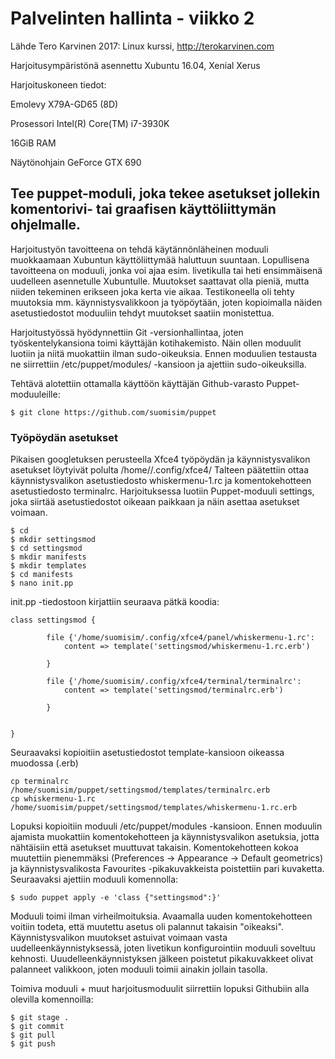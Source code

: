 # Palvelinten hallinta - viikko 2

Lähde  Tero Karvinen 2017: Linux kurssi, http://terokarvinen.com

Harjoitusympäristönä asennettu Xubuntu 16.04, Xenial Xerus

Harjoituskoneen tiedot:

Emolevy X79A-GD65 (8D)

Prosessori Intel(R) Core(TM) i7-3930K

16GiB RAM

Näytönohjain GeForce GTX 690

## Tee puppet-moduli, joka tekee asetukset jollekin komentorivi- tai graafisen käyttöliittymän ohjelmalle.

Harjoitustyön tavoitteena on tehdä käytännönläheinen moduuli muokkaamaan Xubuntun käyttöliittymää haluttuun suuntaan.
Lopullisena tavoitteena on moduuli, jonka voi ajaa esim. livetikulla tai heti ensimmäisenä uudelleen asennetulle Xubuntulle.
Muutokset saattavat olla pieniä, mutta niiden tekeminen erikseen joka kerta vie aikaa. Testikoneella oli tehty muutoksia mm. 
käynnistysvalikkoon ja työpöytään, joten kopioimalla näiden asetustiedostot moduuliin tehdyt muutokset saatiin monistettua.

Harjoitustyössä hyödynnettiin Git -versionhallintaa, joten työskentelykansiona toimi käyttäjän kotihakemisto.
Näin ollen moduulit luotiin ja niitä muokattiin ilman sudo-oikeuksia. Ennen moduulien testausta ne siirrettiin
/etc/puppet/modules/ -kansioon ja ajettiin sudo-oikeuksilla.

Tehtävä alotettiin ottamalla käyttöön käyttäjän Github-varasto Puppet-moduuleille:

	$ git clone https://github.com/suomisim/puppet


### Työpöydän asetukset

Pikaisen googletuksen perusteella Xfce4 työpöydän ja käynnistysvalikon asetukset löytyivät polulta /home/<user>/.config/xfce4/
Talteen päätettiin ottaa käynnistysvalikon asetustiedosto whiskermenu-1.rc ja komentokehotteen asetustiedosto terminalrc.
Harjoituksessa luotiin Puppet-moduuli settings, joka siirtää asetustiedostot oikeaan paikkaan ja näin asettaa asetukset voimaan.

	$ cd
	$ mkdir settingsmod
	$ cd settingsmod
	$ mkdir manifests
	$ mkdir templates
	$ cd manifests
	$ nano init.pp

init.pp -tiedostoon kirjattiin seuraava pätkä koodia:

	class settingsmod {

        	file {'/home/suomisim/.config/xfce4/panel/whiskermenu-1.rc':
                content => template('settingsmod/whiskermenu-1.rc.erb')

        	}

        	file {'/home/suomisim/.config/xfce4/terminal/terminalrc':
                content => template('settingsmod/terminalrc.erb')

        	}


	}

Seuraavaksi kopioitiin asetustiedostot template-kansioon oikeassa muodossa (.erb)

	cp terminalrc /home/suomisim/puppet/settingsmod/templates/terminalrc.erb
	cp whiskermenu-1.rc /home/suomisim/puppet/settingsmod/templates/whiskermenu-1.rc.erb

Lopuksi kopioitiin moduuli /etc/puppet/modules -kansioon. Ennen moduulin ajamista muokattiin komentokehotteen
ja käynnistysvalikon asetuksia, jotta nähtäisiin että asetukset muuttuvat takaisin. Komentokehotteen kokoa
muutettiin pienemmäksi (Preferences -> Appearance -> Default geometrics) ja käynnistysvalikosta Favourites
-pikakuvakkeista poistettiin pari kuvaketta. Seuraavaksi ajettiin moduuli komennolla:

	$ sudo puppet apply -e 'class {"settingsmod":}'

Moduuli toimi ilman virheilmoituksia. Avaamalla uuden komentokehotteen voitiin todeta, että muutettu asetus
oli palannut takaisin "oikeaksi". Käynnistysvalikon muutokset astuivat voimaan vasta uudelleenkäynnistyksessä,
joten livetikun konfigurointiin moduuli soveltuu kehnosti. Uuudelleenkäynnistyksen jälkeen poistetut pikakuvakkeet
olivat palanneet valikkoon, joten moduuli toimii ainakin jollain tasolla.

Toimiva moduuli + muut harjoitusmoduulit siirrettiin lopuksi Githubiin alla olevilla komennoilla:

	$ git stage .
	$ git commit
	$ git pull
	$ git push 
 



